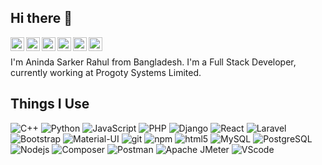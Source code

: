 ## Hi there 👋
<p>
<a href="https://discord.gg/WBPbu4fFWZ">
  <img align="left" alt="Rahul's Discord" width="22px" src="https://raw.githubusercontent.com/peterthehan/peterthehan/master/assets/discord.svg" />
</a>
<a href="https://twitter.com/aninda_sarker">
  <img align="left" alt="Aninda Sarker | Twitter" width="22px" src="https://raw.githubusercontent.com/peterthehan/peterthehan/master/assets/twitter.svg" />
</a>
<a href="https://www.linkedin.com/in/aninda-sarker-9670b2171/">
  <img align="left" alt="Rahul's Linkedin" width="22px" src="https://raw.githubusercontent.com/peterthehan/peterthehan/master/assets/linkedin.svg" />
</a>
<a href="https://stackoverflow.com/users/7344409/aninda-sarker">
  <img align="left" alt="Rahul's Stack Overflow" width="22px" src="https://upload.wikimedia.org/wikipedia/commons/thumb/e/ef/Stack_Overflow_icon.svg/768px-Stack_Overflow_icon.svg.png" />
</a>
<a href="https://www.instagram.com/_rahul_aninda_/">
  <img align="left" alt="Rahul's Instagram" width="22px" src="https://raw.githubusercontent.com/Raymo111/Raymo111/master/socials/instagram.svg" />
</a>
<a href="https://open.spotify.com/user/qdpahq0ic3gsa9hwpt1pymj17?si=bxqUL29LRQW-60F6ZmhJxQ">
  <img align="left" alt="Rahul's Spotify" width="22px" src="https://raw.githubusercontent.com/peterthehan/peterthehan/master/assets/spotify.svg" />
</a>
</p>
<br />
<p></p>
<p>
I'm Aninda Sarker Rahul from Bangladesh. I'm a Full Stack Developer, currently working at Progoty Systems Limited. 
</p>

## Things I Use
<p>
  <img alt="C++" src="https://img.shields.io/badge/C++-blue.svg?style=flat&logo=c%2B%2B" />
  <img alt="Python" src="https://img.shields.io/badge/-Python-13aa52?style=flat-square&logo=python&logoColor=white" />
  <img alt="JavaScript" src="https://img.shields.io/badge/-Js-F7DF1E?style=flat-square&logo=javascript&logoColor=black" />
  <img alt="PHP" src="https://img.shields.io/badge/Php-777BB4.svg?style=flat&logo=Php&logoColor=black" />
  <img alt="Django" src="https://img.shields.io/badge/-Django-092E20?style=flat-square&logo=django&logoColor=white" />
  <img alt="React" src="https://img.shields.io/badge/-React-45b8d8?style=flat-square&logo=react&logoColor=black" />
  <img alt="Laravel" src="https://img.shields.io/badge/-Laravel-FF2D20?style=flat-square&logo=Laravel&logoColor=white" />
  <img alt="Bootstrap" src="https://img.shields.io/badge/-Bootstrap-7952B3?style=flat-square&logo=bootstrap&logoColor=white" />
  <img alt="Material-UI" src="https://img.shields.io/badge/-MaterialUI-0081CB?style=flat-square&logo=material-ui&logoColor=white" />
  <img alt="git" src="https://img.shields.io/badge/-Git-F05032?style=flat-square&logo=git&logoColor=white" />
  <img alt="npm" src="https://img.shields.io/badge/-NPM-CB3837?style=flat-square&logo=npm&logoColor=white" />
  <img alt="html5" src="https://img.shields.io/badge/-HTML5-E34F26?style=flat-square&logo=html5&logoColor=white" />
  <img alt="MySQL" src="https://img.shields.io/badge/-MySQL-4479A1?style=flat-square&logo=mysql&logoColor=white" />
  <img alt="PostgreSQL" src="https://img.shields.io/badge/-PostgreSQL-336791?style=flat-square&logo=postgresql&logoColor=white" />
  <img alt="Nodejs" src="https://img.shields.io/badge/-Nodejs-43853d?style=flat-square&logo=Node.js&logoColor=white" />
  <img alt="Composer" src="https://img.shields.io/badge/-Composer-885630?style=flat-square&logo=Composer&logoColor=white" />
  <img alt="Postman" src="https://img.shields.io/badge/-Postman-FF6C37?style=flat-square&logo=postman&logoColor=white" />
  <img alt="Apache JMeter" src="https://img.shields.io/badge/-jmeter-D22128?style=flat-square&logo=apache-jmeter&logoColor=white" />
  <img alt="VScode" src="https://img.shields.io/badge/-Vscode-007ACC?style=flat-square&logo=visual-studio-code&logoColor=white" />
</p>
